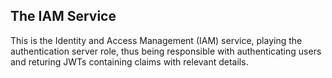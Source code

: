 ## The IAM Service

This is the Identity and Access Management (IAM) service, playing the authentication server role, thus being responsible with authenticating users and returing JWTs containing claims with relevant details.
